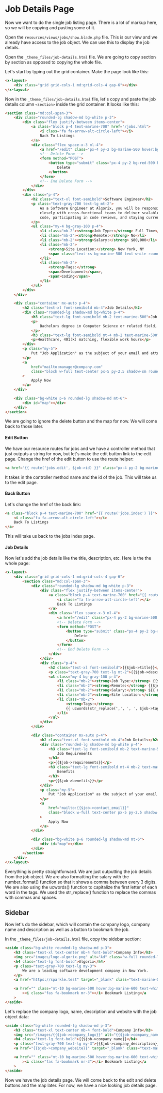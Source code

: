# Job Details Page

Now we want to do the single job listing page. There is a lot of markup here, so we will be copying and pasting some of it.

Open the `resources/views/jobs/show.blade.php` file. This is our view and we already have access to the job object. We can use this to display the job details.

Open the `_theme_files/job-details.html` file. We are going to copy section by section as opposed to copying the whole file.

Let's start by typing out the grid container. Make the page look like this:

```html
<x-layout>
	<div class="grid grid-cols-1 md:grid-cols-4 gap-6"></div>
</x-layout>
```

Now in the `_theme_files/job-details.html` file, let's copy and paste the job details column `<section>` inside the grid container. It looks like this:

```html
<section class="md:col-span-3">
	<div class="rounded-lg shadow-md bg-white p-3">
		<div class="flex justify-between items-center">
			<a class="block p-4 text-marine-700" href="/jobs.html">
				<i class="fa fa-arrow-alt-circle-left"></i>
				Back To Listings
			</a>
			<div class="flex space-x-3 ml-4">
				<a href="/edit" class="px-4 py-2 bg-marine-500 hover:bg-marine-600 text-white rounded">Edit</a>
				<!-- Delete Form -->
				<form method="POST">
					<button type="submit" class="px-4 py-2 bg-red-500 hover:bg-red-600 text-white rounded">
						Delete
					</button>
				</form>
				<!-- End Delete Form -->
			</div>
		</div>
		<div class="p-4">
			<h2 class="text-xl font-semibold">Software Engineer</h2>
			<p class="text-gray-700 text-lg mt-2">
				As a Software Engineer at Algorix, you will be responsible for designing, developing, and maintaining high-quality software applications. You will work
				closely with cross-functional teams to deliver scalable and efficient solutions that meet business needs. The role involves writing clean, maintainable
				code, participating in code reviews, and staying current with industry trends to ensure our technology stack remains cutting-edge.
			</p>
			<ul class="my-4 bg-gray-100 p-4">
				<li class="mb-2"><strong>Job Type:</strong> Full Time</li>
				<li class="mb-2"><strong>Remote:</strong> No</li>
				<li class="mb-2"><strong>Salary:</strong> $80,000</li>
				<li class="mb-2">
					<strong>Site Location:</strong> New York, NY
					<span class="text-xs bg-marine-500 text-white rounded-full px-2 py-1 ml-2">Local</span>
				</li>
				<li class="mb-2">
					<strong>Tags:</strong>
					<span>Development</span>,
					<span>Coding</span>
				</li>
			</ul>
		</div>
	</div>

	<div class="container mx-auto p-4">
		<h2 class="text-xl font-semibold mb-4">Job Details</h2>
		<div class="rounded-lg shadow-md bg-white p-4">
			<h3 class="text-lg font-semibold mb-2 text-marine-500">Job Requirements</h3>
			<p>
				Bachelors degree in Computer Science or related field, 3+ years of software development experience
			</p>
			<h3 class="text-lg font-semibold mt-4 mb-2 text-marine-500">Benefits</h3>
			<p>Healthcare, 401(k) matching, flexible work hours</p>
		</div>
		<p class="my-5">
			Put "Job Application" as the subject of your email and attach your resume.
		</p>
		<a
			href="mailto:manager@company.com"
			class="block w-full text-center px-5 py-2.5 shadow-sm rounded border text-base font-medium cursor-pointer text-indigo-700 bg-indigo-100 hover:bg-indigo-200"
		>
			Apply Now
		</a>
	</div>

	<div class="bg-white p-6 rounded-lg shadow-md mt-6">
		<div id="map"></div>
	</div>
</section>
```

We are going to ignore the delete button and the map for now. We will come back to those later.

#### Edit Button

We have our resource routes for jobs and we have a controller method that just outputs a string for now, but let's make the edit button link to the edit page. Change the href of the edit button to use the route helper:

```html
<a href="{{ route('jobs.edit', $job->id) }}" class="px-4 py-2 bg-marine-500 hover:bg-marine-600 text-white rounded">Edit</a>
```

It takes in the controller method name and the id of the job. This will take us to the edit page.

#### Back Button

Let's change the href of the back link:

```html
<a class="block p-4 text-marine-700" href="{{ route('jobs.index') }}">
	<i class="fa fa-arrow-alt-circle-left"></i>
	Back To Listings
</a>
```

This will take us back to the jobs index page.

#### Job Details

Now let's add the job details like the title, description, etc. Here is the the whole page:

```html
<x-layout>
	<div class="grid grid-cols-1 md:grid-cols-4 gap-6">
		<section class="md:col-span-3">
			<div class="rounded-lg shadow-md bg-white p-3">
				<div class="flex justify-between items-center">
					<a class="block p-4 text-marine-700" href="{{ route('jobs.index') }}">
						<i class="fa fa-arrow-alt-circle-left"></i>
						Back To Listings
					</a>
					<div class="flex space-x-3 ml-4">
						<a href="/edit" class="px-4 py-2 bg-marine-500 hover:bg-marine-600 text-white rounded">Edit</a>
						<!-- Delete Form -->
						<form method="POST">
							<button type="submit" class="px-4 py-2 bg-red-500 hover:bg-red-600 text-white rounded">
								Delete
							</button>
						</form>
						<!-- End Delete Form -->
					</div>
				</div>
				<div class="p-4">
					<h2 class="text-xl font-semibold">{{$job->title}}</h2>
					<p class="text-gray-700 text-lg mt-2">{{$job->description}}</p>
					<ul class="my-4 bg-gray-100 p-4">
						<li class="mb-2"><strong>Job Type:</strong> {{$job->job_type}}</li>
						<li class="mb-2"><strong>Remote:</strong> {{$job->remote ? 'Yes' : 'No'}}</li>
						<li class="mb-2"><strong>Salary:</strong> ${{ number_format($job->salary) }}</li>
						<li class="mb-2"><strong>Site Location:</strong> {{$job->city}}, {{$job->state}}</li>
						<li class="mb-2">
							<strong>Tags:</strong>
							{{ ucwords(str_replace(',', ', ', $job->tags)) }}
						</li>
					</ul>
				</div>
			</div>

			<div class="container mx-auto p-4">
				<h2 class="text-xl font-semibold mb-4">Job Details</h2>
				<div class="rounded-lg shadow-md bg-white p-4">
					<h3 class="text-lg font-semibold mb-2 text-marine-500">
						Job Requirements
					</h3>
					<p>{{$job->requirements}}</p>
					<h3 class="text-lg font-semibold mt-4 mb-2 text-marine-500">
						Benefits
					</h3>
					<p>{{$job->benefits}}</p>
				</div>
				<p class="my-5">
					Put "Job Application" as the subject of your email and attach your resume.
				</p>
				<a
					href="mailto:{{$job->contact_email}}"
					class="block w-full text-center px-5 py-2.5 shadow-sm rounded border text-base font-medium cursor-pointer text-indigo-700 bg-indigo-100 hover:bg-indigo-200"
				>
					Apply Now
				</a>
			</div>

			<div class="bg-white p-6 rounded-lg shadow-md mt-6">
				<div id="map"></div>
			</div>
		</section>
	</div>
</x-layout>
```

Everything is pretty straightforward. We are just outputting the job details from the job object. We are also formatting the salary with the number_format() function so that it shows a comma between every 3 digits. We are also using the ucwords() function to capitalize the first letter of each word in the tags. We used the str_replace() function to replace the commas with commas and spaces.

## Sidebar

Now let's do the sidebar, which will contain the company logo, company name and description as well as a button to bookmark the job.

In the `_theme_files/job-details.html` file, copy the sidebar section:

```html
<aside class="bg-white rounded-lg shadow-md p-3">
	<h3 class="text-xl text-center mb-4 font-bold">Company Info</h3>
	<img src="images/logo-algorix.png" alt="Ad" class="w-full rounded-lg mb-4 m-auto" />
	<h4 class="text-lg font-bold">Algorix</h4>
	<p class="text-gray-700 text-lg my-3">
		We are a leading software development company in New York.
	</p>
	<a href="https://sparkle.test" target="_blank" class="text-marine-500">Visit Website</a>

	<a href="" class="mt-10 bg-marine-500 hover:bg-marine-600 text-white font-bold w-full py-2 px-4 rounded-full flex items-center justify-center"
		><i class="fas fa-bookmark mr-3"></i> Bookmark Listing</a
	>
</aside>
```

Let's replace the company logo, name, description and website with the job object data:

```html
<aside class="bg-white rounded-lg shadow-md p-3">
	<h3 class="text-xl text-center mb-4 font-bold">Company Info</h3>
	<img src="/images/{{$job->company_logo}}" alt="{{$job->company_name}}" class="w-full rounded-lg mb-4 m-auto" />
	<h4 class="text-lg font-bold">{{$job->company_name}}</h4>
	<p class="text-gray-700 text-lg my-3">{{$job->company_description}}</p>
	<a href="{{$job->company_website}}" target="_blank" class="text-marine-500">Visit Website</a>

	<a href="" class="mt-10 bg-marine-500 hover:bg-marine-600 text-white font-bold w-full py-2 px-4 rounded-full flex items-center justify-center"
		><i class="fas fa-bookmark mr-3"></i> Bookmark Listing</a
	>
</aside>
```

Now we have the job details page. We will come back to the edit and delete buttons and the map later. For now, we have a nice looking job details page.
